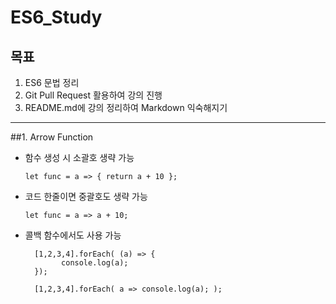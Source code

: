 # ES6_Study
## 목표
 1. ES6 문법 정리
 2. Git Pull Request 활용하여 강의 진행
 3. README.md에 강의 정리하여 Markdown 익숙해지기
***
##1. Arrow Function
* 함수 생성 시 소괄호 생략 가능
   
    ``let func = a => { return a + 10 };``


* 코드 한줄이면 중괄호도 생략 가능

    ``let func = a => a + 10;``


* 콜백 함수에서도 사용 가능
    ```
      [1,2,3,4].forEach( (a) => {
            console.log(a);
      });
  
      [1,2,3,4].forEach( a => console.log(a); );
    ```